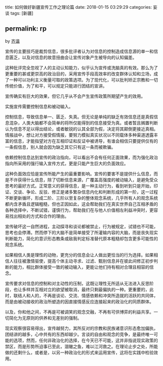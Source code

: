 title: 如何做好新疆宣传工作之理论篇
date: 2018-01-15 03:29:29
categories: 妄谈
tags: [新疆]

permalink: rp
---
by [齐谐](http://caute.net/about/)

宣传的主要技巧是裁剪信息，很多批评者认为对信息的控制造成信息源的单一和信息匮乏，以及对信息的故意扭曲会让宣传对象产生被导向的认知偏差。

这种批评完全忽视了人的主动认知能力，似乎认为宣传或洗脑真的有效。那么为了更重要的甚或更崇高的政治目的，采用宣传手段高效率的改变群体认知和立场，成了一种可以功利主义衡量可取的政策选项。为了现代化，可以批判矫正宗教和一切传统价值，为了和平，可以规定只能进行团结的宣讲。
<!--more-->

宣传确实有巨大的效果，但它几乎从不会产生宣传政策所期望产生的效用。

实施宣传需要控制信息和被动输入。

控制信息，导致信息单一、匮乏、失真。但无论是单纯的缺乏有效信息还是真假信息混杂，人类大脑都不会简单的将所仅能得到的信息接受为真。或者暂且搁置判断认为信息不足以得出结论，或者敏锐的认其全部为假，决定将其颠倒更接近真相。情报战中，想让对方接受假情报，要努力模拟真实状况以不同载体多种渠道透露丰富的信息，才能指望对方在互相印证和反证中被诱导，有谁会相信只要提供仅有的一条假信息，别人就会因为缺乏其它只有这一条而被欺骗。

依赖控制信息达到宣传的政治指向，可以看出不会有任何正面效果，而为强化政治指向所采用的强行输入宣传方式，更是只能产生巨大的负面效应。

这种负面效应恰是宣传所能产生的最重要影响。宣传的要害不是提供什么信息，而是不许获得什么信息，除了切断信息来源，广覆盖高强度的被动输入，是避免受众思考的最好方式。正常意义的获得信息，是一种主动行为，看到听到只是开始，印证、交谈、争论、反驳、修正是诸多繁杂信息内化和判断形成的第一阶，这一过程不断更新循环，形成二阶、三阶以至复杂的整体观念系统，几乎所有人的观念系统都内含矛盾且逻辑粗糙，但也正因如此，这会帮助我们在真实世界自己互相矛盾的各种选择中，不断试错，谨慎行为，帮助我们在与他人价值相左利益冲突时，更容易找出相处的方式和合作的理由。

宣传破坏这一自然进程，主动探寻和谈论都被禁止，行为被规定，试错也不可能，思考也会停滞。然而停下的大脑不是简单接受了所灌输内容的大脑，而是丧失现实判断能力，简化的意识形态教条或敌我判定标准替代原本粗糙却包含更多可能性的观念系统。

如果相信人类是理性的动物，更充分的信息会让人做出更恰当的行为选择。如果相信人往往被激情驱使，提高个体主动寻求、过滤、甄别信息并在彼此间修正初步判断的能力，相比群体接受一致的被动输入，更能让他们持有相对合理且相容的信念。

宣传要求对信息的控制和对主动性的压制，这既让理性无所适从无法进入反思阶段，也让多样并互相对立的欲望被取消，最终只剩最偏执的一种。更重要的，此时，联结人和人的，不再是谈论、交流、情感依赖和冲突所造就的活跃的共同体，而是由被动接收的政治所塑造的因直接情感反应连接起来的政治化的同质群体。

以及，你和他之间，不再是可被调笑的观念交融，不再有可供博弈的利益共享。一切简化为无原则的供养和无差别的强制。

现实观察很容易得出，宣传越努力，其所反对的宗教和民族诸意识形态愈加偏执，团结讲的越多，心中共有的东西却越少。言谈的自由和观念的竞争，是最终唯一可能的选项，然而，任何非政治化的选择，在今天已不可能，这并非指说现实政策的禁区，而是形势所迫事已至此，涸辙之鱼，难以江河救之。在理论止步之处，所能做的还剩什么，或者是，以另一种政治化的形式来运用宣传，这将在实践中检验效用。

